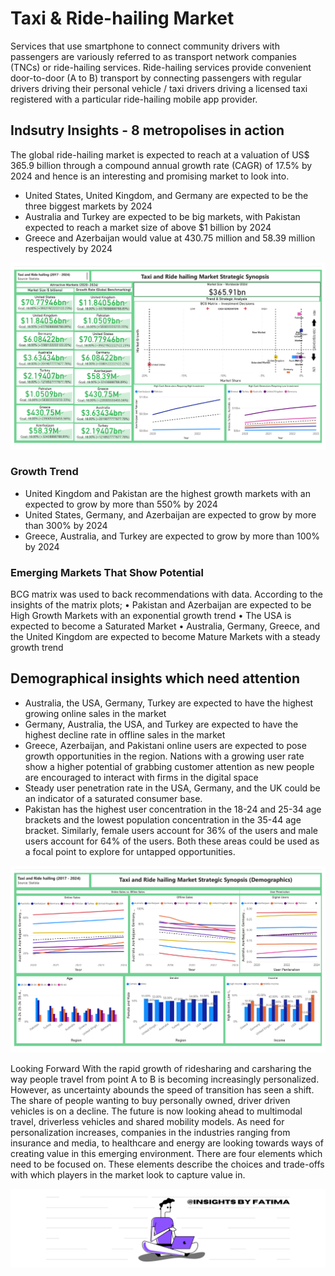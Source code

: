 # Taxi & Ride-hailing Market
Services that use smartphone to connect community drivers with passengers are variously referred to as transport network companies (TNCs) or ride-hailing services. Ride-hailing services provide convenient door-to-door (A to B) transport by connecting passengers with regular drivers driving their personal vehicle / taxi drivers driving a licensed taxi registered with a particular ride-hailing mobile app provider.
## Indsutry Insights - 8 metropolises in action
The global ride-hailing market is expected to reach at a valuation of US$ 365.9 billion through a compound annual growth rate (CAGR) of 17.5% by 2024 and hence is an interesting and promising market to look into.
- United States, United Kingdom, and Germany are expected to be the three biggest markets by 2024
- Australia and Turkey are expected to be big markets, with Pakistan expected to reach a market size of above $1 billion by 2024
- Greece and Azerbaijan would value at 430.75 million and 58.39 million respectively by 2024

![](viz/overview.png)

### Growth Trend
- United Kingdom and Pakistan are the highest growth markets with an expected to grow by more than 550% by 2024
- United States, Germany, and Azerbaijan are expected to grow by more than 300% by 2024
- Greece, Australia, and Turkey are expected to grow by more than 100% by 2024
### Emerging Markets That Show Potential
BCG matrix was used to back recommendations with data. According to the insights of the matrix plots;
• Pakistan and Azerbaijan are expected to be High Growth Markets with an exponential growth trend
• The USA is  expected to become a Saturated Market
• Australia, Germany, Greece, and the United Kingdom are expected to become Mature Markets with a steady growth trend
## Demographical insights which need attention
- Australia, the USA, Germany, Turkey are expected to have the highest growing online sales in the market
- Germany, Australia, the USA, and Turkey are expected to have the highest decline rate in offline sales in the market
- Greece, Azerbaijan, and Pakistani online users are expected to pose growth opportunities in the region. Nations with a growing user rate show a higher potential of grabbing customer attention as new people are encouraged to interact with firms in the digital space
- Steady user penetration rate in the USA, Germany, and the UK could be an indicator of a saturated consumer base.
- Pakistan has the highest user concentration in the 18-24 and 25-34 age brackets and the lowest population concentration in the 35-44 age bracket. Similarly, female users account for 36% of the users and male users account for 64% of the users. Both these areas could be used as a focal point to explore for untapped opportunities.

![](viz/demographics.png)

Looking Forward
With the rapid growth of ridesharing and carsharing the way people travel from point A to B is becoming increasingly personalized. However, as uncertainty abounds the speed of transition has seen a shift. The share of people wanting to buy personally owned, driver driven vehicles is on a decline. The future is now looking ahead to multimodal travel, driverless vehicles and shared mobility models. As need for personalization increases, companies in the industries ranging from insurance and media, to healthcare and energy are looking towards ways of creating value in this emerging environment. There are four elements which need to be focused on. These elements describe the choices and trade-offs with which players in the market look to capture value in.

![](viz/mybanner.png)

